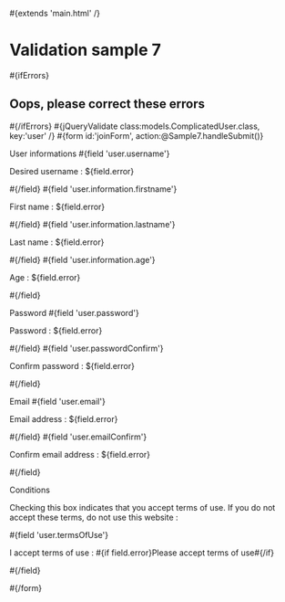\#{extends 'main.html' /}

# Validation sample 7

\#{ifErrors}

## Oops, please correct these errors

\#{/ifErrors} \#{jQueryValidate class:models.ComplicatedUser.class, key:'user' /} \#{form id:'joinForm', action:@Sample7.handleSubmit()}

User informations \#{field 'user.username'}

Desired username : <span class="error">${field.error}</span>

\#{/field} \#{field 'user.information.firstname'}

First name : <span class="error">${field.error}</span>

\#{/field} \#{field 'user.information.lastname'}

Last name : <span class="error">${field.error}</span>

\#{/field} \#{field 'user.information.age'}

Age : <span class="error">${field.error}</span>

\#{/field}

Password \#{field 'user.password'}

Password : <span class="error">${field.error}</span>

\#{/field} \#{field 'user.passwordConfirm'}

Confirm password : <span class="error">${field.error}</span>

\#{/field}

Email \#{field 'user.email'}

Email address : <span class="error">${field.error}</span>

\#{/field} \#{field 'user.emailConfirm'}

Confirm email address : <span class="error">${field.error}</span>

\#{/field}

Conditions

Checking this box indicates that you accept terms of use. If you do not accept these terms, do not use this website :

\#{field 'user.termsOfUse'}

I accept terms of use : <span class="error">\#{if field.error}Please accept terms of use\#{/if}</span>

\#{/field}

\#{/form}
